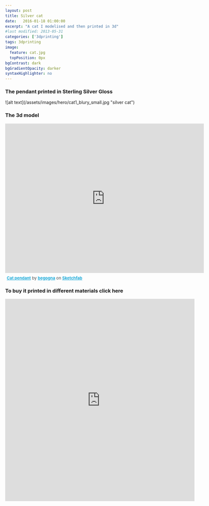 ```yaml
---
layout: post
title: Silver cat
date:   2016-01-18 01:00:00
excerpt: "A cat I modelised and then printed in 3d"
#last modified: 2013-05-31
categories: ['3dprinting']
tags: 3dprinting
image:
  feature: cat.jpg
  topPosition: 0px
bgContrast: dark
bgGradientOpacity: darker
syntaxHighlighter: no
---
```



<h3>
       The pendant printed in Sterling Silver Gloss
 </h3>
![alt text](/assets/images/hero/cat1_blury_small.jpg "silver cat")
 
 <h3>
       The 3d model
 </h3>
            
 

<iframe width="640" height="480" src="https://sketchfab.com/models/5016c0e513814a8ab9e7fc60e42073af/embed" frameborder="0" allowfullscreen mozallowfullscreen="true" webkitallowfullscreen="true" onmousewheel=""></iframe><p style="font-size: 13px; font-weight: normal; margin: 5px; color: #4A4A4A;">
    <a href="https://sketchfab.com/models/5016c0e513814a8ab9e7fc60e42073af?utm_medium=embed&utm_source=website&utm_campain=share-popup" target="_blank" style="font-weight: bold; color: #1CAAD9;">Cat pendant</a>
    by <a href="https://sketchfab.com/begogna?utm_medium=embed&utm_source=website&utm_campain=share-popup" target="_blank" style="font-weight: bold; color: #1CAAD9;">begogna</a>
    on <a href="https://sketchfab.com?utm_medium=embed&utm_source=website&utm_campain=share-popup" target="_blank" style="font-weight: bold; color: #1CAAD9;">Sketchfab</a>
</p>




<h3>To buy it printed in different materials click here </h3>
<iframe width="610" height="650" frameborder="0" allowfullscreen allowtransparency src="https://i.materialise.com/shop/item/cat-pendant-printed-in-silver/embed"></iframe>


